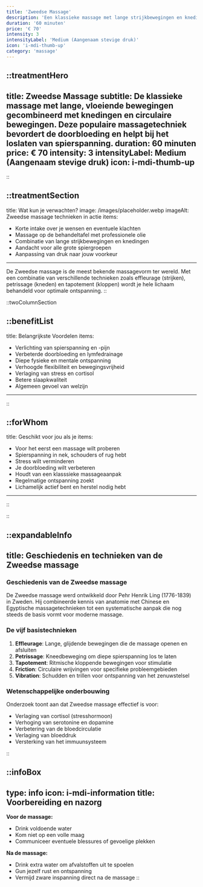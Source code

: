 ```yaml
---
title: 'Zweedse Massage'
description: 'Een klassieke massage met lange strijkbewegingen en knedingen om spierspanning te verlichten en de doorbloeding te verbeteren. Perfecte keuze voor algehele ontspanning.'
duration: '60 minuten'
price: '€ 70'
intensity: 3
intensityLabel: 'Medium (Aangenaam stevige druk)'
icon: 'i-mdi-thumb-up'
category: 'massage'
---
```


::treatmentHero
---
title: Zweedse Massage
subtitle: De klassieke massage met lange, vloeiende bewegingen gecombineerd met knedingen en circulaire bewegingen. Deze populaire massagetechniek bevordert de doorbloeding en helpt bij het loslaten van spierspanning.
duration: 60 minuten
price: € 70
intensity: 3
intensityLabel: Medium (Aangenaam stevige druk)
icon: i-mdi-thumb-up
---
::

::treatmentSection
---
title: Wat kun je verwachten?
image: /images/placeholder.webp
imageAlt: Zweedse massage technieken in actie
items:
  - Korte intake over je wensen en eventuele klachten
  - Massage op de behandeltafel met professionele olie
  - Combinatie van lange strijkbewegingen en knedingen
  - Aandacht voor alle grote spiergroepen
  - Aanpassing van druk naar jouw voorkeur
---

De Zweedse massage is de meest bekende massagevorm ter wereld. Met een combinatie van verschillende technieken zoals effleurage (strijken), petrissage (kneden) en tapotement (kloppen) wordt je hele lichaam behandeld voor optimale ontspanning.
::

::twoColumnSection

::benefitList
---
title: Belangrijkste Voordelen
items:
  - Verlichting van spierspanning en -pijn
  - Verbeterde doorbloeding en lymfedrainage
  - Diepe fysieke en mentale ontspanning
  - Verhoogde flexibiliteit en bewegingsvrijheid
  - Verlaging van stress en cortisol
  - Betere slaapkwaliteit
  - Algemeen gevoel van welzijn
---
::

::forWhom
---
title: Geschikt voor jou als je
items:
  - Voor het eerst een massage wilt proberen
  - Spierspanning in nek, schouders of rug hebt
  - Stress wilt verminderen
  - Je doorbloeding wilt verbeteren
  - Houdt van een klasssieke massageaanpak
  - Regelmatige ontspanning zoekt
  - Lichamelijk actief bent en herstel nodig hebt
---
::

::

::expandableInfo
---
title: Geschiedenis en technieken van de Zweedse massage
---

### Geschiedenis van de Zweedse massage

De Zweedse massage werd ontwikkeld door Pehr Henrik Ling (1776-1839) in Zweden. Hij combineerde kennis van anatomie met Chinese en Egyptische massagetechnieken tot een systematische aanpak die nog steeds de basis vormt voor moderne massage.

### De vijf basistechnieken

1. **Effleurage**: Lange, glijdende bewegingen die de massage openen en afsluiten
2. **Petrissage**: Kneedbeweging om diepe spierspanning los te laten
3. **Tapotement**: Ritmische kloppende bewegingen voor stimulatie
4. **Friction**: Circulaire wrijvingen voor specifieke probleemgebieden
5. **Vibration**: Schudden en trillen voor ontspanning van het zenuwstelsel

### Wetenschappelijke onderbouwing

Onderzoek toont aan dat Zweedse massage effectief is voor:
- Verlaging van cortisol (stresshormoon)
- Verhoging van serotonine en dopamine
- Verbetering van de bloedcirculatie
- Verlaging van bloeddruk
- Versterking van het immuunsysteem

::

::infoBox
---
type: info
icon: i-mdi-information
title: Voorbereiding en nazorg
---

**Voor de massage:**
- Drink voldoende water
- Kom niet op een volle maag
- Communiceer eventuele blessures of gevoelige plekken

**Na de massage:**
- Drink extra water om afvalstoffen uit te spoelen
- Gun jezelf rust en ontspanning
- Vermijd zware inspanning direct na de massage
::
